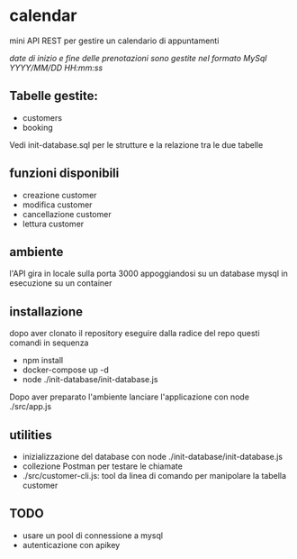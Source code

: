 # calendar

mini API REST per gestire un calendario di appuntamenti

*date di inizio e fine delle prenotazioni sono gestite nel formato MySql YYYY/MM/DD HH:mm:ss*

## Tabelle gestite:

- customers
- booking

Vedi init-database.sql per le strutture e la relazione tra le due tabelle

## funzioni disponibili

- creazione customer
- modifica customer
- cancellazione customer
- lettura customer

## ambiente

l'API gira in locale sulla porta 3000 appoggiandosi su un database mysql in esecuzione su un container

## installazione

dopo aver clonato il repository eseguire dalla radice del repo questi comandi in sequenza

- npm install
- docker-compose up -d
- node ./init-database/init-database.js

Dopo aver preparato l'ambiente lanciare l'applicazione con node ./src/app.js

## utilities

- inizializzazione del database con node ./init-database/init-database.js
- collezione Postman per testare le chiamate
- ./src/customer-cli.js: tool da linea di comando per manipolare la tabella customer

## TODO

- usare un pool di connessione a mysql
- autenticazione con apikey








